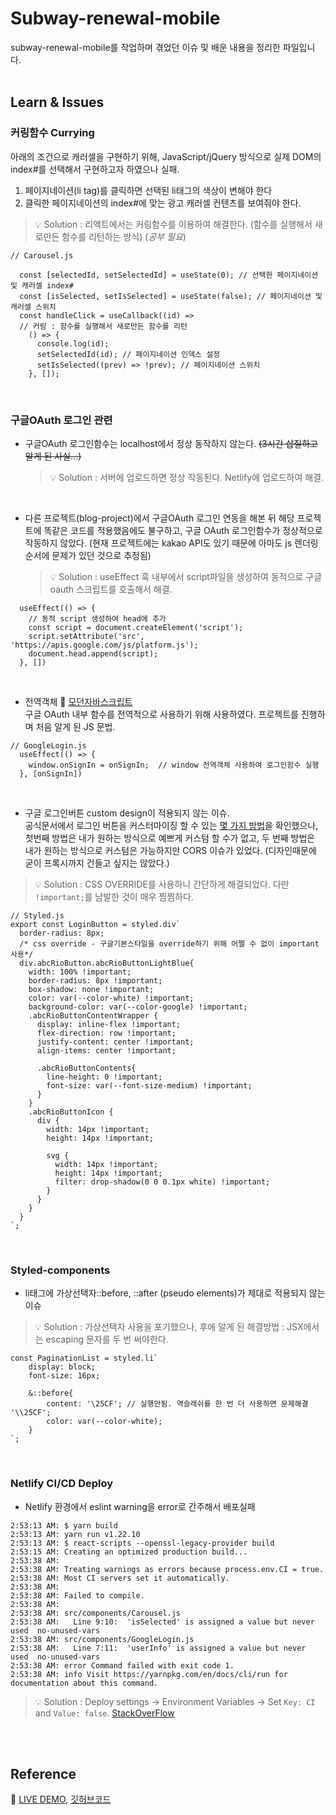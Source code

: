 # Subway-renewal-mobile

subway-renewal-mobile를 작업하며 겪었던 이슈 및 배운 내용을 정리한 파일입니다.<br/><br/>

## Learn & Issues

### 커링함수 Currying
아래의 조건으로 캐러셀을 구현하기 위해, JavaScript/jQuery 방식으로 실제 DOM의 index#를 선택해서 구현하고자 하였으나 실패.
1) 페이지네이션(li tag)를 클릭하면 선택된 li태그의 색상이 변해야 한다
2) 클릭한 페이지네이션의 index#에 맞는 광고 캐러셀 컨텐츠를 보여줘야 한다.

  > 💡 Solution : 리액트에서는 커링함수를 이용하여 해결한다. (함수를 실행해서 새로만든 함수를 리턴하는 방식) (*공부 필요*)

```
// Carousel.js

  const [selectedId, setSelectedId] = useState(0); // 선택한 페이지네이션 및 캐러셀 index#
  const [isSelected, setIsSelected] = useState(false); // 페이지네이션 및 캐러셀 스위치
  const handleClick = useCallback((id) => 
  // 커링 : 함수를 실행해서 새로만든 함수를 리턴
    () => {
      console.log(id);
      setSelectedId(id); // 페이지네이션 인덱스 설정
      setIsSelected((prev) => !prev); // 페이지네이션 스위치
    }, []); 
```

<br/>

### 구글OAuth 로그인 관련

- 구글OAuth 로그인함수는 localhost에서 정상 동작하지 않는다. <strike>(3시간 삽질하고 알게 된 사실...)</strike>
  > 💡 Solution : 서버에 업로드하면 정상 작동된다. Netlify에 업로드하여 해결.

<br/>

- 다른 프로젝트(blog-project)에서 구글OAuth 로그인 연동을 해본 뒤 해당 프로젝트에 똑같은 코드를 적용했음에도 불구하고, 구글 OAuth 로그인함수가 정상적으로 작동하지 않았다. (현재 프로젝트에는 kakao API도 있기 때문에 아마도 js 렌더링 순서에 문제가 있던 것으로 추정됨)
  > 💡 Solution : useEffect 훅 내부에서 script파일을 생성하여 동적으로 구글oauth 스크립트를 호출해서 해결.

```
  useEffect(() => {
    // 동적 script 생성하여 head에 추가
    const script = document.createElement('script');
    script.setAttribute('src', 'https://apis.google.com/js/platform.js');
    document.head.append(script);
  }, [])
```

<br/>

- 전역객체 🔗 [모던자바스크립트](https://ko.javascript.info/global-object) <br/>
구글 OAuth 내부 함수를 전역적으로 사용하기 위해 사용하였다. 프로젝트를 진행하며 처음 알게 된 JS 문법.
```
// GoogleLogin.js
  useEffect(() => {
    window.onSignIn = onSignIn;  // window 전역객체 사용하여 로그인함수 실행
  }, [onSignIn])
```

<br/>

- 구글 로그인버튼 custom design이 적용되지 않는 이슈. <br/>
공식문서에서 로그인 버튼을 커스터마이징 할 수 있는 [몇 가지 방법](https://developers.google.com/identity/sign-in/web/build-button)을 확인했으나, 첫번째 방법은 내가 원하는 방식으로 예쁘게 커스텀 할 수가 없고, 두 번째 방법은 내가 원하는 방식으로 커스텀은 가능하지만 CORS 이슈가 있었다. (디자인때문에 굳이 프록시까지 건들고 싶지는 않았다.)
> 💡 Solution : CSS OVERRIDE를 사용하니 간단하게 해결되었다. 다만 `!important;`를 남발한 것이 매우 찜찜하다.
```
// Styled.js
export const LoginButton = styled.div`
  border-radius: 8px;
  /* css override - 구글기본스타일을 override하기 위해 어쩔 수 없이 important 사용*/
  div.abcRioButton.abcRioButtonLightBlue{
    width: 100% !important;
    border-radius: 8px !important;
    box-shadow: none !important;
    color: var(--color-white) !important;
    background-color: var(--color-google) !important;
    .abcRioButtonContentWrapper {
      display: inline-flex !important;
      flex-direction: row !important;
      justify-content: center !important;
      align-items: center !important;
      
      .abcRioButtonContents{
        line-height: 0 !important;
        font-size: var(--font-size-medium) !important;
      }
    }
    .abcRioButtonIcon {
      div {
        width: 14px !important;
        height: 14px !important;
        
        svg {
          width: 14px !important;
          height: 14px !important;
          filter: drop-shadow(0 0 0.1px white) !important;
        }
      }
    }
  }
`;
```

<br/>

### Styled-components

- li태그에 가상선택자::before, ::after (pseudo elements)가 제대로 적용되지 않는 이슈<br/>

> 💡 Solution : 가상선택자 사용을 포기했으나, 후에 알게 된 해결방법 : JSX에서는 escaping 문자를 두 번 써야한다.

```
const PaginationList = styled.li`
    display: block;
    font-size: 16px;

    &::before{
        content: '\25CF'; // 실행안됨. 역슬래쉬를 한 번 더 사용하면 문제해결 '\\25CF';
        color: var(--color-white);
    }
`;
```

<br/>

### Netlify CI/CD Deploy
- Netlify 환경에서 eslint warning을 error로 간주해서 배포실패
```
2:53:13 AM: $ yarn build
2:53:13 AM: yarn run v1.22.10
2:53:13 AM: $ react-scripts --openssl-legacy-provider build
2:53:15 AM: Creating an optimized production build...
2:53:38 AM: 
2:53:38 AM: Treating warnings as errors because process.env.CI = true.
2:53:38 AM: Most CI servers set it automatically.
2:53:38 AM: 
2:53:38 AM: Failed to compile.
2:53:38 AM: 
2:53:38 AM: src/components/Carousel.js
2:53:38 AM:   Line 9:10:  'isSelected' is assigned a value but never used  no-unused-vars
2:53:38 AM: src/components/GoogleLogin.js
2:53:38 AM:   Line 7:11:  'userInfo' is assigned a value but never used  no-unused-vars
2:53:38 AM: error Command failed with exit code 1.
2:53:38 AM: info Visit https://yarnpkg.com/en/docs/cli/run for documentation about this command.
```
> 💡 Solution : Deploy settings -> Environment Variables -> Set `Key: CI` and `Value: false`.  [StackOverFlow](https://stackoverflow.com/questions/64468843/netlify-deployment-failed-during-stage-building-site-build-script-returned-n/67503150)


<br/><br/>

## Reference
🔗 [LIVE DEMO](https://subway-renewal-mobile.netlify.app/),
[깃허브코드](https://github.com/sukyoungshin/subway-renewal-mobile)
